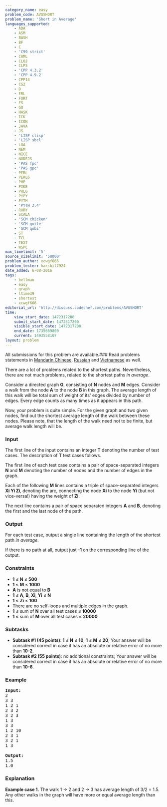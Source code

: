 ```yaml
---
category_name: easy
problem_code: AVGSHORT
problem_name: 'Short in Average'
languages_supported:
    - ADA
    - ASM
    - BASH
    - BF
    - C
    - 'C99 strict'
    - CAML
    - CLOJ
    - CLPS
    - 'CPP 4.3.2'
    - 'CPP 4.9.2'
    - CPP14
    - CS2
    - D
    - ERL
    - FORT
    - FS
    - GO
    - HASK
    - ICK
    - ICON
    - JAVA
    - JS
    - 'LISP clisp'
    - 'LISP sbcl'
    - LUA
    - NEM
    - NICE
    - NODEJS
    - 'PAS fpc'
    - 'PAS gpc'
    - PERL
    - PERL6
    - PHP
    - PIKE
    - PRLG
    - PYPY
    - PYTH
    - 'PYTH 3.4'
    - RUBY
    - SCALA
    - 'SCM chicken'
    - 'SCM guile'
    - 'SCM qobi'
    - ST
    - TCL
    - TEXT
    - WSPC
max_timelimit: '5'
source_sizelimit: '50000'
problem_author: xcwgf666
problem_tester: harshil7924
date_added: 6-08-2016
tags:
    - bellman
    - easy
    - graph
    - ltime39
    - shortest
    - xcwgf666
editorial_url: 'http://discuss.codechef.com/problems/AVGSHORT'
time:
    view_start_date: 1472317200
    submit_start_date: 1472317200
    visible_start_date: 1472317200
    end_date: 1735669800
    current: 1493558107
layout: problem
---
```

All submissions for this problem are available.###  Read problems statements in [Mandarin Chinese](http://www.codechef.com/download/translated/LTIME39/mandarin/AVGSHORT.pdf), [Russian](http://www.codechef.com/download/translated/LTIME39/russian/AVGSHORT.pdf) and [Vietnamese](http://www.codechef.com/download/translated/LTIME39/vietnamese/AVGSHORT.pdf) as well.

There are a lot of problems related to the shortest paths. Nevertheless, there are not much problems, related to the shortest paths *in average*.

Consider a directed graph **G**, consisting of **N** nodes and **M** edges. Consider a walk from the node **A** to the node **B** in this graph. The average length of this walk will be total sum of weight of its' edges divided by number of edges. Every edge counts as many times as it appears in this path.

Now, your problem is quite simple. For the given graph and two given nodes, find out the shortest average length of the walk between these nodes. Please note, that the length of the walk need not to be finite, but average walk length will be.

### Input

The first line of the input contains an integer **T** denoting the number of test cases. The description of **T** test cases follows.

The first line of each test case contains a pair of space-separated integers **N** and **M** denoting the number of nodes and the number of edges in the graph.

Each of the following **M** lines contains a triple of space-separated integers **Xi Yi Zi**, denoting the arc, connecting the node **Xi** to the node **Yi** (but not vice-versa!) having the weight of **Zi**.

The next line contains a pair of space separated integers **A** and **B**, denoting the first and the last node of the path.

### Output

For each test case, output a single line containing the length of the shortest path *in average*.

If there is no path at all, output just **-1** on the corresponding line of the output.

### Constraints

- **1** ≤ **N** ≤ **500**
- **1** ≤ **M** ≤ **1000**
- **A** is not equal to **B**
- **1** ≤ **A**, **B**, **Xi**, **Yi** ≤ **N**
- **1** ≤ **Zi** ≤ **100**
- There are no self-loops and multiple edges in the graph.
- **1** ≤ sum of **N** over all test cases ≤ **10000**
- **1** ≤ sum of **M** over all test cases ≤ **20000**

### Subtasks

- **Subtask #1 (45 points)**: **1** ≤ **N** ≤ **10**, **1** ≤ **M** ≤ **20**; Your answer will be considered correct in case it has an absolute or relative error of no more than **10-2**.
- **Subtask #2 (55 points)**: no additional constraints; Your answer will be considered correct in case it has an absolute or relative error of no more than **10-6**.

### Example

<pre><b>Input:</b>
<tt>2
3 3
1 2 1
2 3 2
3 2 3
1 3
3 3
1 2 10
2 3 1
3 2 1
1 3</tt>

<b>Output:</b>
<tt>1.5
1.0</tt>
</pre>
### Explanation

**Example case 1.** The walk 1 -> 2 and 2 -> 3 has average length of 3/2 = 1.5. Any other walks in the graph will have more or equal average length than this.
